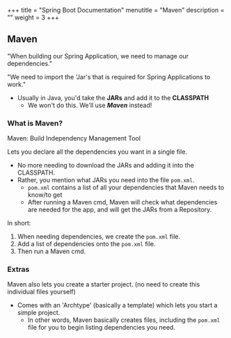 +++
title = "Spring Boot Documentation"
menutitle = "Maven"
description = ""
weight = 3
+++

## Maven

"When building our Spring Application, we need to manage our dependencies."

"We need to import the 'Jar's that is required for Spring Applications to work."

- Usually in Java, you'd take the **JARs** and add it to the **CLASSPATH**
  - We won't do this. We'll use ***Maven*** instead!

### What is Maven?

Maven: Build Independency Management Tool

Lets you declare all the dependencies you want in a single file.
  - No more needing to download the JARs and adding it into the CLASSPATH.
  - Rather, you mention what JARs you need into the file `pom.xml`.
    - `pom.xml` contains a list of all your dependencies that Maven needs to know/to get
    - After running a Maven cmd, Maven will check what dependencies are needed for the app, and will get the JARs from a Repository.

In short:
1. When needing dependencies, we create the `pom.xml` file.
1. Add a list of dependencies onto the `pom.xml` file.
1. Then run a Maven cmd.

### Extras

Maven also lets you create a starter project. (no need to create this individual files yourself)
- Comes with an 'Archtype' (basically a template) which lets you start a simple project.
  - In other words, Maven basically creates files, including the `pom.xml` file for you to begin listing dependencies you need.
